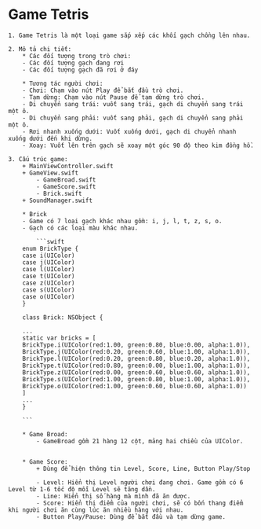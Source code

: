 #  Game Tetris
    1. Game Tetris là một loại game sắp xếp các khối gạch chồng lên nhau.
    
    2. Mô tả chi tiết:
        * Các đối tượng trong trò chơi:
        - Các đối tượng gạch đang rơi
        - Các đối tượng gạch đã rơi ở đáy
        
        * Tương tác người chơi:
        - Chơi: Chạm vào nút Play để bắt đầu trò chơi.
        - Tạm dừng: Chạm vào nút Pause để tạm dừng trò chơi.
        - Di chuyển sang trái: vuốt sang trái, gạch di chuyển sang trái một ô.
        - Di chuyển sang phải: vuốt sang phải, gạch di chuyển sang phải một ô.
        - Rơi nhanh xuống dưới: Vuốt xuống dưới, gạch di chuyển nhanh xuống dưới đến khi dừng.
        - Xoay: Vuốt lên trên gạch sẽ xoay một góc 90 độ theo kim đồng hồ.
    
    3. Cấu trúc game:
        + MainViewController.swift
        + GameView.swift
            - GameBroad.swift
            - GameScore.swift
            - Brick.swift
        + SoundManager.swift
        
        * Brick
        - Game có 7 loại gạch khác nhau gồm: i, j, l, t, z, s, o.
        - Gạch có các loại màu khác nhau.
        
            ```swift
        enum BrickType {
        case i(UIColor)
        case j(UIColor)
        case l(UIColor)
        case t(UIColor)
        case z(UIColor)
        case s(UIColor)
        case o(UIColor)
        }  
        
        class Brick: NSObject {
        
        ...
        static var bricks = [
        BrickType.i(UIColor(red:1.00, green:0.80, blue:0.00, alpha:1.0)),
        BrickType.j(UIColor(red:0.20, green:0.60, blue:1.00, alpha:1.0)),
        BrickType.l(UIColor(red:0.20, green:0.80, blue:0.20, alpha:1.0)),
        BrickType.t(UIColor(red:0.80, green:0.00, blue:1.00, alpha:1.0)),
        BrickType.z(UIColor(red:0.00, green:0.60, blue:0.60, alpha:1.0)),
        BrickType.s(UIColor(red:1.00, green:0.80, blue:1.00, alpha:1.0)),
        BrickType.o(UIColor(red:1.00, green:0.60, blue:0.60, alpha:1.0))
        ]
        ...    
        }
        
        ```
        
        * Game Broad:
            - GameBroad gồm 21 hàng 12 cột, mảng hai chiều của UIColor.
            
            
        * Game Score:
            + Dùng để hiện thông tin Level, Score, Line, Button Play/Stop
            
            - Level: Hiển thị Level người chơi đang chơi. Game gồm có 6 Level từ 1-6 tốc độ mỗi Level sẽ tăng dần.
            - Line: Hiển thị số hàng mà mình đã ăn được.
            - Score: Hiển thị điểm của người chơi, sẽ có bốn thang điểm khi người chơi ăn cùng lúc ăn nhiều hàng với nhau.
            - Button Play/Pause: Dùng để bắt đầu và tạm dừng game.
            
            
        
        
            
            
        

